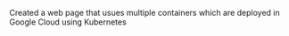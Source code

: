 Created a web page that usues multiple containers which are deployed in Google Cloud using Kubernetes
